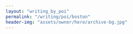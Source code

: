 ```yaml
---
layout: "writing_by_poi"
permalink: "/writing/poi/boston"
header-img: "assets/owner/hero/archive-bg.jpg"
---
```

